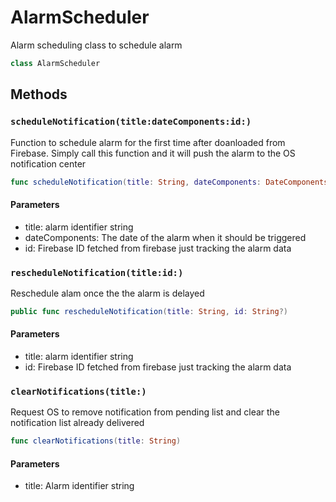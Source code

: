 # AlarmScheduler

Alarm scheduling class to schedule alarm

``` swift
class AlarmScheduler
```

## Methods

### `scheduleNotification(title:dateComponents:id:)`

Function to schedule alarm for the first time after doanloaded from Firebase. Simply call this function and it will push the alarm to the OS notification center

``` swift
func scheduleNotification(title: String, dateComponents: DateComponents, id: String?)
```

#### Parameters

  - title: alarm identifier string
  - dateComponents: The date of the alarm when it should be triggered
  - id: Firebase ID fetched from firebase just tracking the alarm data

### `rescheduleNotification(title:id:)`

Reschedule alam once the the alarm is delayed

``` swift
public func rescheduleNotification(title: String, id: String?)
```

#### Parameters

  - title: alarm identifier string
  - id: Firebase ID fetched from firebase just tracking the alarm data

### `clearNotifications(title:)`

Request OS to remove notification from pending list and clear the notification list already delivered

``` swift
func clearNotifications(title: String)
```

#### Parameters

  - title: Alarm identifier string
